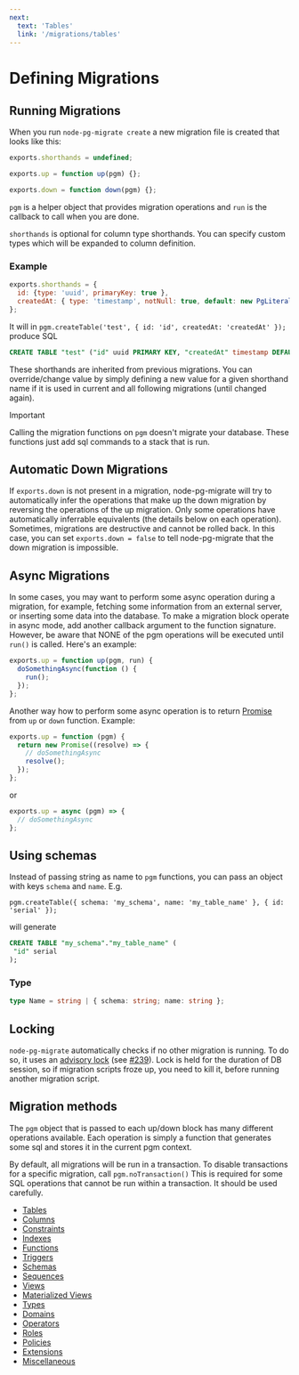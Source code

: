 ```yaml
---
next:
  text: 'Tables'
  link: '/migrations/tables'
---
```


# Defining Migrations

## Running Migrations

When you run `node-pg-migrate create` a new migration file is created that looks like this:

```javascript
exports.shorthands = undefined;

exports.up = function up(pgm) {};

exports.down = function down(pgm) {};
```

`pgm` is a helper object that provides migration operations and `run` is the callback to call when you are done.

`shorthands` is optional for column type shorthands. You can specify custom types which will be expanded to column definition.

### Example

```js
exports.shorthands = {
  id: {type: 'uuid', primaryKey: true },
  createdAt: { type: 'timestamp', notNull: true, default: new PgLiteral('current_timestamp') } 
};
```
It will in `pgm.createTable('test', { id: 'id', createdAt: 'createdAt' });` produce SQL 
```sql
CREATE TABLE "test" ("id" uuid PRIMARY KEY, "createdAt" timestamp DEFAULT current_timestamp NOT NULL);
```


These shorthands are inherited from previous migrations. You can override/change value by simply defining a new value for a given shorthand name
 if it is used in current and all following migrations (until changed again).

> [!IMPORTANT]
> Calling the migration functions on `pgm` doesn't migrate your database. These functions just add sql commands to a stack that is run.

## Automatic Down Migrations

If `exports.down` is not present in a migration, node-pg-migrate will try to automatically infer the operations that make up the down migration by reversing the operations of the up migration. Only some operations have automatically inferrable equivalents (the details below on each operation). Sometimes, migrations are destructive and cannot be rolled back. In this case, you can set `exports.down = false` to tell node-pg-migrate that the down migration is impossible.

## Async Migrations

In some cases, you may want to perform some async operation during a migration, for example, fetching some information from an external server, or inserting some data into the database. To make a migration block operate in async mode, add another callback argument to the function signature. However, be aware that NONE of the pgm operations will be executed until `run()` is called. Here's an example:

```javascript
exports.up = function up(pgm, run) {
  doSomethingAsync(function () {
    run();
  });
};
```

Another way how to perform some async operation is to return [Promise](https://promisesaplus.com/) from `up` or `down` function. Example:

```javascript
exports.up = function (pgm) {
  return new Promise((resolve) => {
    // doSomethingAsync
    resolve();
  });
};
```

or

```javascript
exports.up = async (pgm) => {
  // doSomethingAsync
};
```

## Using schemas

Instead of passing string as name to `pgm` functions, you can pass an object with keys `schema` and `name`. E.g.

`pgm.createTable({ schema: 'my_schema', name: 'my_table_name' }, { id: 'serial' });`

will generate

```sql
CREATE TABLE "my_schema"."my_table_name" (
 "id" serial
);
```

### Type

```ts
type Name = string | { schema: string; name: string };
```

## Locking

`node-pg-migrate` automatically checks if no other migration is running. To do so, it uses an
[advisory lock](https://www.postgresql.org/docs/current/static/explicit-locking.html#id-1.5.12.6.9.2)
(see [#239](https://github.com/salsita/node-pg-migrate/pull/239)).
Lock is held for the duration of DB session, so if migration scripts froze up, you need to kill it,
before running another migration script.

## Migration methods

The `pgm` object that is passed to each up/down block has many different operations available. Each operation is simply a function that generates some sql and stores it in the current pgm context.

By default, all migrations will be run in a transaction. To disable transactions for a specific migration, call `pgm.noTransaction()`
This is required for some SQL operations that cannot be run within a transaction. It should be used carefully.

- [Tables](tables.md)
- [Columns](columns.md)
- [Constraints](constraints.md)
- [Indexes](indexes.md)
- [Functions](functions.md)
- [Triggers](triggers.md)
- [Schemas](schemas.md)
- [Sequences](sequences.md)
- [Views](views.md)
- [Materialized Views](mViews.md)
- [Types](types.md)
- [Domains](domains.md)
- [Operators](operators.md)
- [Roles](roles.md)
- [Policies](policies.md)
- [Extensions](extensions.md)
- [Miscellaneous](misc.md)
